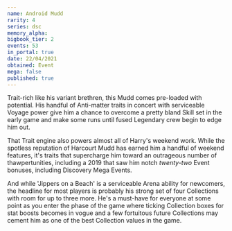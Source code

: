 ```yaml
---
name: Android Mudd
rarity: 4
series: dsc
memory_alpha:
bigbook_tier: 2
events: 53
in_portal: true
date: 22/04/2021
obtained: Event
mega: false
published: true
---
```


Trait-rich like his variant brethren, this Mudd comes pre-loaded with potential. His handful of Anti-matter traits in concert with serviceable Voyage power give him a chance to overcome a pretty bland Skill set in the early game and make some runs until fused Legendary crew begin to edge him out. 

That Trait engine also powers almost all of Harry's weekend work. While the spotless reputation of Harcourt Mudd has earned him a handful of weekend features, it's traits that supercharge him toward an outrageous number of thawpertunities, including a 2019 that saw him notch *twenty-two* Event bonuses, including Discovery Mega Events.

And while 'Jippers on a Beach' is a serviceable Arena ability for newcomers, the headline for most players is probably his strong set of four Collections with room for up to three more. He's a must-have for everyone at some point as you enter the phase of the game where ticking Collection boxes for stat boosts becomes in vogue and a few fortuitous future Collections may cement him as one of the best Collection values in the game.
